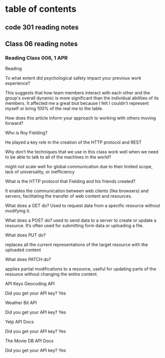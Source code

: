 # table of contents
## code 301 reading notes
## Class 06 reading notes
### Reading Class 006, 1 APR
Reading
 

To what extent did psychological safety impact your previous work experience?

This suggests that how team members interact with each other and the group's overall dynamic is more significant than the individual abilities of its members. It affected me a great biut because I felt I couldn't represent myself or bring 100% of the real me to the table.

 

How does this article inform your approach to working with others moving forward?

 

Who is Roy Fielding?

He played a key role in the creation of the HTTP protocol and REST

Why don’t the techniques that we use in this class work well when we need to be able to talk to all of the machines in the world?

might not scale well for global communication due to their limited scope, lack of universality, or inefficiency

What is the HTTP protocol that Fielding and his friends created?

It enables the communication between web clients (like browsers) and servers, facilitating the transfer of web content and resources.

What does a GET do?
Used to request data from a specific resource without modifying it.

What does a POST do?
used to send data to a server to create or update a resource. It’s often used for submitting form data or uploading a file.

What does PUT do?

replaces all the current representations of the target resource with the uploaded content

What does PATCH do?

applies partial modifications to a resource, useful for updating parts of the resource without changing the entire content.

API Keys
Geocoding API

Did you get your API key? Yes

Weather Bit API

Did you get your API key? Yes

Yelp API Docs

Did you get your API key? Yes

The Movie DB API Docs

Did you get your API key? Yes